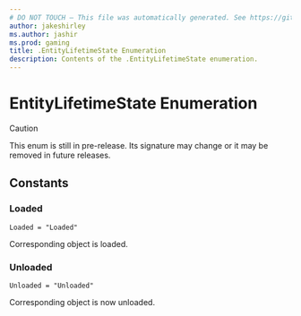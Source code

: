 ```yaml
---
# DO NOT TOUCH — This file was automatically generated. See https://github.com/mojang/minecraftapidocsgenerator to modify descriptions, examples, etc.
author: jakeshirley
ms.author: jashir
ms.prod: gaming
title: .EntityLifetimeState Enumeration
description: Contents of the .EntityLifetimeState enumeration.
---
```

# EntityLifetimeState Enumeration

> [!CAUTION]
> This enum is still in pre-release.  Its signature may change or it may be removed in future releases.

## Constants
### **Loaded**
`Loaded = "Loaded"`

Corresponding object is loaded.
### **Unloaded**
`Unloaded = "Unloaded"`

Corresponding object is now unloaded.
